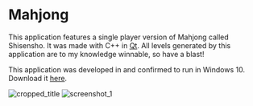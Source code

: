 # Mahjong

This application features a single player version of Mahjong called Shisensho. It was made with C++ in [Qt](https://www.qt.io/). All levels generated by this application are to my knowledge winnable, so have a blast!

This application was developed in and confirmed to run in Windows 10. Download it [here](https://github.com/dair68/mahjong/releases).

![cropped_title](https://user-images.githubusercontent.com/36572214/84952736-4f055d00-b0a7-11ea-8ae8-cf6945420886.png)
![screenshot_1](https://user-images.githubusercontent.com/36572214/84951927-0305e880-b0a6-11ea-98fe-bc68432b0fd6.png)
